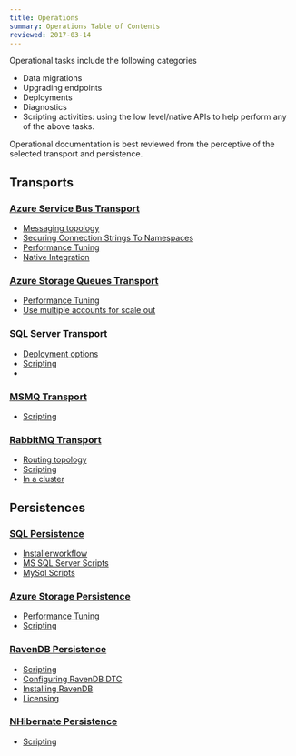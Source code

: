```yaml
---
title: Operations
summary: Operations Table of Contents
reviewed: 2017-03-14
---
```


Operational tasks include the following categories

 * Data migrations
 * Upgrading endpoints
 * Deployments
 * Diagnostics
 * Scripting activities: using the low level/native APIs to help perform any of the above tasks.

Operational documentation is best reviewed from the perceptive of the selected transport and persistence.


## Transports


### [Azure Service Bus Transport](/nservicebus/azure-service-bus/)

 * [Messaging topology](/nservicebus/azure-service-bus/topologies/)
 * [Securing Connection Strings To Namespaces](/nservicebus/azure-service-bus/securing-connection-strings.md)
 * [Performance Tuning](/nservicebus/azure-service-bus/performance-tuning.md)
 * [Native Integration](/nservicebus/azure-service-bus/native-integration.md)


### [Azure Storage Queues Transport](/nservicebus/azure-storage-queues/)

 * [Performance Tuning](/nservicebus/azure-storage-queues/performance-tuning.md)
 * [Use multiple accounts for scale out](/nservicebus/azure-storage-queues/multi-storageaccount-support.md)


### SQL Server Transport

 * [Deployment options](/nservicebus/sqlserver/deployment-options.md)
 * [Scripting](/nservicebus/sqlserver/operations-scripting.md)
 * 

### [MSMQ Transport](/nservicebus/msmq/)


 * [Scripting](/nservicebus/msmq/operations-scripting.md)


### [RabbitMQ Transport](/nservicebus/rabbitmq/)

 * [Routing topology](/nservicebus/rabbitmq/routing-topology.md)
 * [Scripting](/nservicebus/rabbitmq/operations-scripting.md)
 * [In a cluster](/nservicebus/rabbitmq/cluster.md)


## Persistences


### [SQL Persistence](/nservicebus/sql-persistence/)

 * [Installerworkflow](/nservicebus/sql-persistence/installer-workflow.md)
 * [MS SQL Server Scripts](/nservicebus/sql-persistence/sqlserver-scripts.md)
 * [MySql Scripts](/nservicebus/sql-persistence/mysql-scripts.md)


### [Azure Storage Persistence](/nservicebus/azure-storage-persistence/)

 * [Performance Tuning](/nservicebus/azure-storage-persistence/performance-tuning.md)
 * [Scripting](/nservicebus/azure-storage-persistence/scripting.md)


### [RavenDB Persistence](/nservicebus/ravendb/)

 * [Scripting](/nservicebus/ravendb/operations-scripting.md)
 * [Configuring RavenDB DTC](/nservicebus/ravendb/manual-dtc-settings.md)
 * [Installing RavenDB](/nservicebus/ravendb/installation.md)
 * [Licensing](/nservicebus/ravendb/licensing.md)


### [NHibernate Persistence](/nservicebus/nhibernate/)

 * [Scripting](/nservicebus/nhibernate/scripting.md)